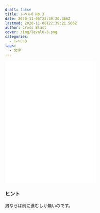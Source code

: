 ```yaml
---
draft: false
title: レベル0 No.3
date: 2020-11-06T22:39:20.366Z
lastmod: 2020-11-06T22:39:21.566Z
author: Cross Blast
cover: /img/level0-3.png
categories:
  - レベル0
tags:
  - 文字
---
```

<p><iframe style="height: 400px;" src="//fervent-lumiere-0e0ee3.netlify.app/#/blast/level0-3/ja/level0-2/false" frameborder="0" scrolling="no" allowfullscreen=""></iframe></p>

### ヒント

男ならば前に進むしか無いのです。